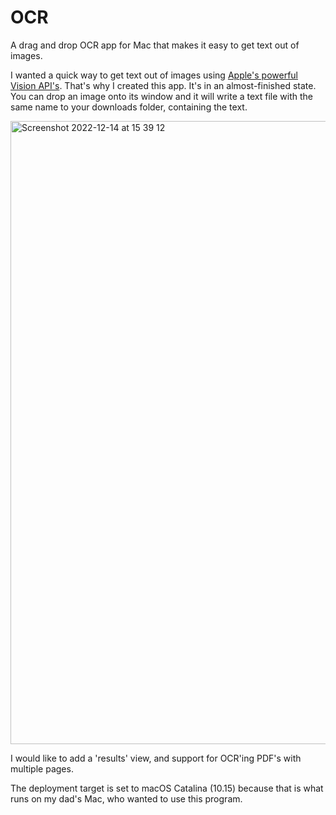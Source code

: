 # OCR

A drag and drop OCR app for Mac that makes it easy to get text out of images.

I wanted a quick way to get text out of images using [Apple's powerful Vision API's](https://developer.apple.com/documentation/vision/recognizing_text_in_images). 
That's why I created this app. It's in an almost-finished state. You can drop an image onto its window and it will write a text file with the same name to your downloads folder, containing the text.

<img width="997" alt="Screenshot 2022-12-14 at 15 39 12" src="https://user-images.githubusercontent.com/477710/207625639-f8dd9319-6e63-4779-964e-412af6aec237.png">

I would like to add a 'results' view, and support for OCR'ing PDF's with multiple pages.

The deployment target is set to macOS Catalina (10.15) because that is what runs on my dad's Mac, who wanted to use this program.

